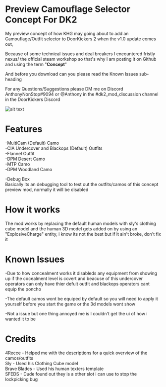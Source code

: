 # Preview Camouflage Selector Concept For DK2

My preview concept of how KHG may going about to add an Camouflage/Outfit selector to DoorKickers 2 when the v1.0 update comes out, 

Because of some technical issues and deal breakers I encountered fristly  nexus/ the official steam workshop so that's why I am posting it on Github and using the term "**Concept**"

And before you download can you please read the Known Issues sub-heading

For any Questions/Suggestions please DM me on Discord AnthonyNonStop#9094 or @Anthony in the #dk2_mod_discussion channel in the DoorKickers Discord

![alt text](https://github.com/AnthonyNonStop/Camouflage-Selector-Concept/blob/master/.GitHub%20Read%20Me%20Photos%20Files/read_me_pic.png)
# Features

-MultiCam (Default) Camo <br />
-CIA Undercover and Blackops (Default) Outfits<br />
-Flannel Outfit <br />
-DPM Desert Camo<br />
-MTP Camo<br />
-DPM Woodland Camo<br />

-Debug Box <br />
  Basically its an debugging tool to test out the outfits/camos of this concept preview mod, normally it will be disabled

# How it works
The mod works by replacing the default human models with sly's clothing cube model and the human 3D model gets added on by using an "ExplosiveCharge" entity, i know its not the best but if it ain't broke, don't fix it

# Known Issues

-Due to how concealment works it disableds any equipment from showing up if the cocealment level is covert and beacuse of this undercover operators can only have thier defult outfit and blackops operators cant equip the poncho

-The default camos wont be equiped by default so you will need to apply it yourself before you start the game or the 3d models wont show

-Not a issue but one thing annoyed me is I couldn't get the ui of how i wanted it to be

# Credits

4Recce - Helped me with the descriptions for a quick overview of the camos/outfits <br />
Sly - Used his Clothing Cube model <br />
Brave Blades - Used his human texters template <br />
SFEDS - Dude found out they is a other slot i can use to stop the lockpicking bug<br />
